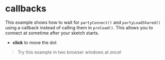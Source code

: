 # callbacks

This example shows how to wait for `partyConnect()` and `partyLoadShared()` using a callback instead of calling them in `preload()`. This allows you to connect at sometime after your sketch starts.

- **click** to move the dot

> Try this example in two browser windows at once!
